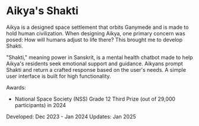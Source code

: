 # Aikya's Shakti

Aikya is a designed space settlement that orbits Ganymede and is made to hold human civilization. When designing Aikya, one primary concern was posed: How will humans adjust to life there? This brought me to develop Shakti.

"Shakti," meaning power in Sanskrit, is a mental health chatbot made to help Aikya's residents seek emotional support and guidance. Aikyans prompt Shakti and return a crafted response based on the user's needs. A simple user interface is built for high functionality.



Awards:
- National Space Society (NSS) Grade 12 Third Prize (out of 29,000 participants) in 2024

Developed: Dec 2023 - Jan 2024
Updates: Jan 2025
